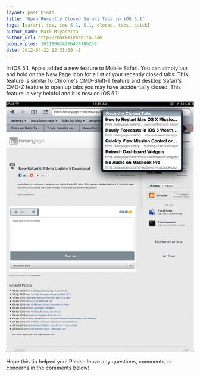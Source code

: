 ```yaml
---
layout: post-hints
title: "Open Recently Closed Safari Tabs in iOS 5.1"
tags: [safari, ios, ios 5.1, 5.1, closed, tabs, quick]
author_name: Mark Miyashita
author_url: http://markmiyashita.com
google_plus: 101180624276428786239
date: 2012-04-22 12:31:00 -8
---
```


In iOS 5.1, Apple added a new feature to Mobile Safari. You can simply tap and hold on the New Page icon for a list of your recently closed tabs. This feature is similar to Chrome's CMD-Shift-T feature and desktop Safari's CMD-Z feature to open up tabs you may have accidentally closed. This feature is very helpful and it is now on iOS 5.1!

<img class="clear blog-image-full-border" src="/images/safari_recent.png" title="Recent Pages in Safari">

Hope this tip helped you! Please leave any questions, comments, or concerns in the comments below!
